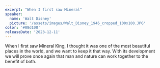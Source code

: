 ```yaml
---
excerpt: "When I first saw Mineral"
speaker:
  name: 'Walt Disney'
  picture: '/assets/images/Walt_Disney_1946_cropped_100x100.JPG'
color: '#08d108'
releaseDate: '2023-12-11'
---
```

When I first saw Mineral King, I thought it was one of the most beautiful places in the world, and we want to keep it that way. With its development we will prove once again that man and nature can work together to the benefit of both.
